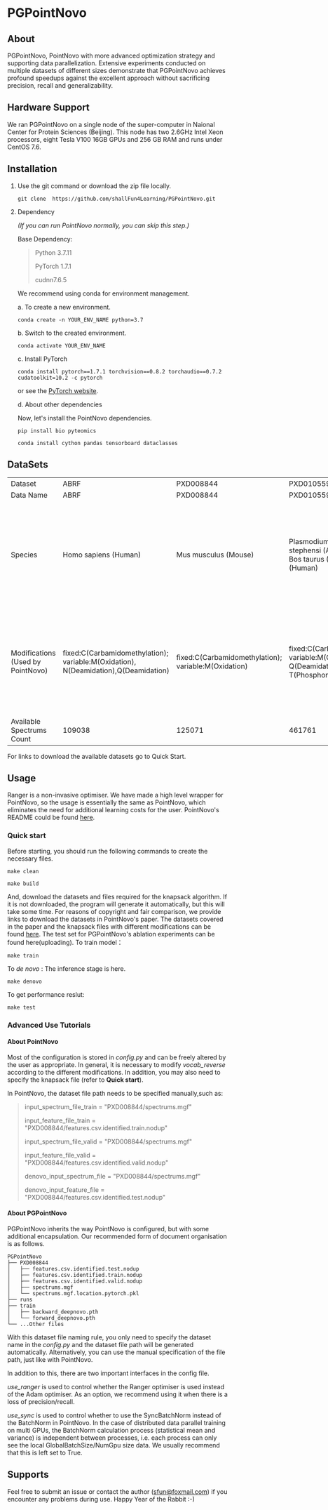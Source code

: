 # PGPointNovo
## About
PGPointNovo, PointNovo with more advanced optimization strategy and supporting data parallelization. Extensive experiments conducted on multiple datasets of different sizes demonstrate that PGPointNovo achieves profound speedups against the excellent approach without sacrificing precision, recall and generalizability.

## Hardware Support
We ran PGPointNovo on a single node of the super-computer in Naional Center for Protein Sciences (Beijing). This node has two 2.6GHz Intel Xeon processors, eight Tesla V100 16GB GPUs and 256 GB RAM and runs under CentOS 7.6.

## Installation
1. Use the git command or download the zip file locally.
    ~~~
    git clone  https://github.com/shallFun4Learning/PGPointNovo.git
    ~~~
2. Dependency

   *(If you can run PointNovo normally, you can skip this step.)*
   
   Base Dependency:
    >    Python 3.7.11
    >    
    >    PyTorch 1.7.1
    >
    >    cudnn7.6.5

   We recommend using conda for environment management.
   
   a. To create a new environment.
   ~~~
   conda create -n YOUR_ENV_NAME python=3.7
   ~~~
   
   b. Switch to the created environment.
   ~~~
   conda activate YOUR_ENV_NAME
   ~~~
   
   c. Install PyTorch
   ~~~
   conda install pytorch==1.7.1 torchvision==0.8.2 torchaudio==0.7.2 cudatoolkit=10.2 -c pytorch
   ~~~
   or see the [PyTorch website](https://pytorch.org/get-started/previous-versions/).
   
   d. About other dependencies
   
   Now, let's install the PointNovo dependencies.
   ~~~
   pip install bio pyteomics
   ~~~
   ~~~
   conda install cython pandas tensorboard dataclasses
   ~~~

## DataSets
<table border="0" cellpadding="0" cellspacing="0" width="732" style="border-collapse: 
 collapse;table-layout:fixed;width:549pt">
 <colgroup><col width="92" style="mso-width-source:userset;width:69pt">
 <col width="71" style="mso-width-source:userset;width:53.25pt">
 <col width="94" style="mso-width-source:userset;width:70.5pt">
 <col width="99" style="mso-width-source:userset;width:74.25pt">
 <col width="94" span="4" style="mso-width-source:userset;width:70.5pt">
 </colgroup><tbody><tr height="18" style="mso-height-source:userset;height:14.1pt" id="r0">
<td height="16" class="x69" width="92" style="height:12.6pt;width:69pt;">Dataset</td>
<td class="x70" width="71" style="width:53.25pt;">ABRF</td>
<td class="x70" width="94" style="width:70.5pt;">PXD008844</td>
<td class="x70" width="99" style="width:74.25pt;">PXD010559</td>
<td colspan="4" class="x71" width="376" style="border-right:1px solid windowtext;border-bottom:1px solid windowtext;">The merged dataset</td>
 </tr>
 <tr height="18" style="mso-height-source:userset;height:14.1pt" id="r1">
<td height="16" class="x69" style="height:12.6pt;">Data Name</td>
<td class="x70">ABRF</td>
<td class="x70">PXD008844</td>
<td class="x70">PXD010559</td>
<td class="x70">PXD008808</td>
<td class="x70">PXD011246</td>
<td class="x70">PXD012645</td>
<td class="x70">PXD012979</td>
 </tr>
 <tr height="244" style="mso-height-source:userset;height:183.45pt" id="r2">
<td height="242" class="x69" style="height:181.95pt;">Species</td>
<td class="x71">Homo sapiens (Human)</td>
<td class="x71">Mus musculus (Mouse)</td>
<td class="x71">Plasmodium berghei ANKA; Anopheles stephensi (Asian malaria mosquito); Bos taurus (Bovine); Homo sapiens (Human)</td>
<td class="x71">Tursiops truncatus (Atlantic bottle-nosed dolphin) (Delphinus truncatus)</td>
<td class="x71">Homo sapiens (Human)</td>
<td class="x71">&nbsp;Homo sapiens (Human)</td>
<td class="x71">&nbsp;Mus musculus (Mouse)</td>
 </tr>
 <tr height="244" style="mso-height-source:userset;height:183.45pt" id="r3">
<td height="242" class="x72" style="height:181.95pt;">Modifications<br>(Used by PointNovo)</td>
<td class="x71">fixed:C(Carbamidomethylation);<br>variable:M(Oxidation),<br>N(Deamidation),Q(Deamidation)</td>
<td class="x71">fixed:C(Carbamidomethylation);<br>variable:M(Oxidation)</td>
<td class="x71"><font class="font3">fixed:C(Carbamidomethylation);<br>variable:M(Oxidation),N(Deamidation),</font><font class="font22"><br></font><font class="font3">Q(Deamidation),S(Phosphorylation),<br>T(Phosphorylation),Y(Phosphorylation)</font></td>
<td colspan="4" class="x71" style="border-right:1px solid windowtext;border-bottom:1px solid windowtext;">fixed:C(Carbamidomethylation);<br>variable:M(Oxidation)</td>
 </tr>
 <tr height="56" style="mso-height-source:userset;height:42.45pt" id="r4">
<td height="54" class="x72" style="height:40.95pt;">Available Spectrums Count</td>
<td class="x70" x:fmla="=87273+10734+11031">109038</td>
<td class="x70" x:fmla="=100861+12859+11351">125071</td>
<td class="x70" x:fmla="=369243+46021+46497">461761</td>
<td colspan="4" class="x70" x:fmla="=28815+567557" style="border-right:1px solid windowtext;border-bottom:1px solid windowtext;">596372</td>
 </tr>
<!--[if supportMisalignedColumns]-->
 <tr height="0" style="display:none">
  <td width="92" style="width:69pt"></td>
  <td width="71" style="width:53.25pt"></td>
  <td width="94" style="width:70.5pt"></td>
  <td width="99" style="width:74.25pt"></td>
  <td width="94" style="width:70.5pt"></td>
  <td width="94" style="width:70.5pt"></td>
  <td width="94" style="width:70.5pt"></td>
  <td width="94" style="width:70.5pt"></td>
 </tr>
 <!--[endif]-->
</tbody></table>
For links to download the available datasets go to Quick Start.
   
## Usage
  Ranger is a non-invasive optimiser. We have made a high level wrapper for PointNovo, so the usage is essentially the same as PointNovo, which eliminates the need for additional learning costs for the user. PointNovo's README could be found [here](https://github.com/shallFun4Learning/PGPointNovo/blob/main/README4PointNovo.md).
 ### Quick start  
 Before starting, you should run the following commands to create the necessary files.
  ~~~
  make clean
  ~~~
  ~~~
  make build
  ~~~
  And, download the datasets and files required for the knapsack algorithm. If it is not downloaded, the program will generate it automatically, but this will take some time. For reasons of copyright and fair comparison, we provide links to download the datasets in PointNovo's paper. The datasets covered in the paper and the knapsack files with different modifications can be found [here](https://www.zenodo.org/record/3998873). The test set for PGPointNovo's ablation experiments can be found here(uploading).
  To train model：
  ~~~
  make train
  ~~~
  To *de novo* :
  The inference stage is here.
  ~~~
  make denovo
  ~~~
  To get performance reslut:
  ~~~
  make test
  ~~~
  
  ### Advanced Use Tutorials
  #### About PointNovo
  Most of the configuration is stored in *config.py* and can be freely altered by the user as appropriate. In general, it is necessary to modify *vocab_reverse* according to the different modifications. In addition, you may also need to specify the knapsack file (refer to **Quick start**).

  In PointNovo, the dataset file path needs to be specified manually,such as: 
  > input_spectrum_file_train = "PXD008844/spectrums.mgf"
  > 
  > input_feature_file_train = "PXD008844/features.csv.identified.train.nodup"
  > 
  > input_spectrum_file_valid = "PXD008844/spectrums.mgf"
  > 
  > input_feature_file_valid = "PXD008844/features.csv.identified.valid.nodup"
  > 
  > denovo_input_spectrum_file = "PXD008844/spectrums.mgf"
  > 
  > denovo_input_feature_file = "PXD008844/features.csv.identified.test.nodup"

  
  #### About PGPointNovo
  PGPointNovo inherits the way PointNovo is configured, but with some additional encapsulation.
  Our recommended form of document organisation is as follows.
  ```
  PGPointNovo
  ├── PXD008844
  │   ├── features.csv.identified.test.nodup
  │   ├── features.csv.identified.train.nodup
  │   ├── features.csv.identified.valid.nodup
  │   ├── spectrums.mgf
  │   └── spectrums.mgf.location.pytorch.pkl
  ├── runs
  ├── train
  │   ├── backward_deepnovo.pth
  │   └── forward_deepnovo.pth
  └── ...Other files
```
  With this dataset file naming rule, you only need to specify the dataset name in the *config.py* and the dataset file path will be generated automatically. Alternatively, you can use the manual specification of the file path, just like with PointNovo.
  
  In addition to this, there are two important interfaces in the config file.
  
  *use_ranger* is used to control whether the Ranger optimiser is used instead of the Adam optimiser. As an option, we recommend using it when there is a loss of precision/recall.
  
   *use_sync* is used to control whether to use the SyncBatchNorm instead of the BatchNorm in PointNovo. In the case of distributed data parallel training on multi GPUs, the BatchNorm calculation process (statistical mean and variance) is independent between processes, i.e. each process can only see the local GlobalBatchSize/NumGpu size data. We usually recommend that this is left set to True.
   
## Supports
Feel free to submit an issue or contact the author (sfun@foxmail.com) if you encounter any problems during use.
Happy Year of the Rabbit :-)

  
